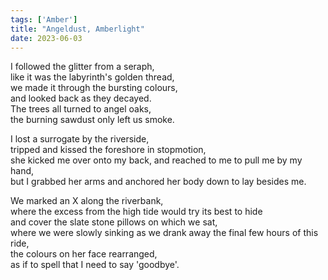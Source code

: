 ```yaml
---
tags: ['Amber']
title: "Angeldust, Amberlight"
date: 2023-06-03
---
```


I followed the glitter from a seraph,  
like it was the labyrinth's golden thread,  
we made it through the bursting colours,  
and looked back as they decayed.  
The trees all turned to angel oaks,  
the burning sawdust only left us smoke.

I lost a surrogate by the riverside,  
tripped and kissed the foreshore in stopmotion,  
she kicked me over onto my back, and reached to me to pull me by my hand,  
but I grabbed her arms and anchored her body down to lay besides me.

We marked an X along the riverbank,  
where the excess from the high tide would try its best to hide  
and cover the slate stone pillows on which we sat,  
where we were slowly sinking as we drank away
the final few hours of this ride,  
the colours on her face rearranged,  
as if to spell that I need to say 'goodbye'.
